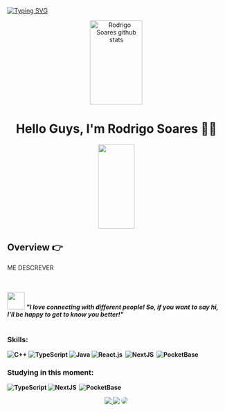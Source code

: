 [![Typing SVG](https://readme-typing-svg.herokuapp.com/?color=00FFFF&size=40&center=true&vCenter=true&width=1000&lines=HELLO+WORLD:%29)](https://git.io/typing-svg)
<div align="center">  
  <img width="49%" height="195px" src="https://github-readme-stats.vercel.app/api?username=1rodrigosoares&show_icons=true&count_private=true&hide_border=true&title_color=00FFFF&icon_color=08B8B&text_color=c9d1d9&bg_color=0d1117" alt="Rodrigo Soares github stats" /> 
 

# Hello Guys, I'm Rodrigo Soares 🧑‍💻

 <img width="41%" height="195px" src="https://github-readme-stats.vercel.app/api/top-langs/?username=1rodrigosoares&layout=compact&hide_border=true&title_color=00FFFF&text_color=c9d1d9&bg_color=0d1117" />
</div>
  
## **Overview 👉**
<p>ME DESCREVER</p>

<br><br>
<img src="https://media.giphy.com/media/LnQjpWaON8nhr21vNW/giphy.gif" width="40"> <em><b><b>"I love connecting with different people! So, if you want to say hi, I'll be happy to get to know you better!"</b></em>
<br><br>


### Skills:
![C++](https://img.shields.io/badge/c++-%2300599C.svg?style=for-the-badge&logo=c%2B%2B&logoColor=white)
![TypeScript](https://img.shields.io/badge/typescript-%23007ACC.svg?style=for-the-badge&logo=typescript&logoColor=white)
![Java](https://img.shields.io/badge/java-%23ED8B00.svg?style=for-the-badge&logo=openjdk&logoColor=white)
![React.js](https://img.shields.io/badge/-React.js-0D1117?style=for-the-badge&logo=react&labelColor=0D1117)&nbsp;
![NextJS](https://img.shields.io/badge/next.js-000000?style=for-the-badge&logo=nextdotjs&logoColor=white)&nbsp; 
![PocketBase](https://camo.githubusercontent.com/92ecd782c39642bda147402d26ca3e6174584ee4d963d80c5efddba0af1376bc/68747470733a2f2f696d672e736869656c64732e696f2f62616467652f506f636b6574426173652d4238444245343f7374796c653d666f722d7468652d6261646765266c6f676f3d706f636b657462617365266c6f676f436f6c6f723d313631363141)&nbsp; 

### Studying in this moment:
![TypeScript](https://img.shields.io/badge/typescript-%23007ACC.svg?style=for-the-badge&logo=typescript&logoColor=white)
![NextJS](https://img.shields.io/badge/next.js-000000?style=for-the-badge&logo=nextdotjs&logoColor=white)&nbsp; 
![PocketBase](https://camo.githubusercontent.com/92ecd782c39642bda147402d26ca3e6174584ee4d963d80c5efddba0af1376bc/68747470733a2f2f696d672e736869656c64732e696f2f62616467652f506f636b6574426173652d4238444245343f7374796c653d666f722d7468652d6261646765266c6f676f3d706f636b657462617365266c6f676f436f6c6f723d313631363141)&nbsp; 


<div align="center"> 
<a href="https://instagram.com/rodhgs_" target="_blank"><img src="https://img.shields.io/badge/-Instagram-%23E4405F?style=for-the-badge&logo=instagram&logoColor=white"</a>
<a href = "mailto:devrodrigosoares@gmail.com"> <img src="https://img.shields.io/badge/-Gmail-%23333?style=for-the-badge&logo=gmail&logoColor=white" target="_blank"></a>
<a href="https://www.linkedin.com/in/rodrigo-soares-de-assis/" target="_blank"><img src="https://img.shields.io/badge/-LinkedIn-%230077B5?style=for-the-badge&logo=linkedin&logoColor=white" style="border-radius: 30px" target="_blank"></a> 
 </div>

<!--
**1RodrigoSoares/1RodrigoSoares** is a ✨ _special_ ✨ repository because its `README.md` (this file) appears on your GitHub profile.

Here are some ideas to get you started:

- 🔭 I’m currently working on ...
- 🌱 I’m currently learning ...
- 👯 I’m looking to collaborate on ...
- 🤔 I’m looking for help with ...
- 💬 Ask me about ...
- 📫 How to reach me: ...
- 😄 Pronouns: ...
- ⚡ Fun fact: ...
-->
